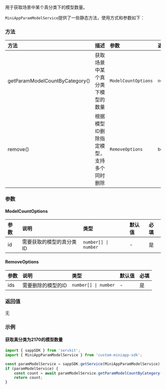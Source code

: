 用于获取场景中某个真分类下的模型数量。

`MiniAppParamModelService`提供了一些静态方法，使用方式和参数如下：

### 方法


| 方法 | 描述 | 参数 | 返回值 |
| :-----| :---- | :---- | :---- |
| getParamModelCountByCategory() | 获取场景中某个真分类下模型的数量 | `ModelCountOptions` | `number` |
| remove() | 根据模型ID删除指定模型，支持多个同时删除 | `RemoveOptions` | `boolean` |

### 参数

#### ModelCountOptions

| 参数 | 说明 | 类型 | 默认值 | 必填 |
| :-----| :---- | :---- | :----| :---- |
| id | 需要获取的模型的真分类ID | `number[] \| number` | - | 是 |

#### RemoveOptions

| 参数 | 说明 | 类型 | 默认值 | 必填 |
| :-----| :---- | :---- | :----| :---- |
| ids | 需要删除的模型的ID | `number[] \| number` | - | 是 |


### 返回值

无

### 示例

#### 获取真分类为2170的模型数量

``` js
import { sappSDK } from 'servkit';
import { MiniAppParamModelService } from 'custom-miniapp-sdk';

const paramModelService = sappSDK.getService(MiniAppParamModelService);
if (paramModelService) {
    const count = await paramModelService.getParamModelCountByCategory(2170);
    return count;
}
```